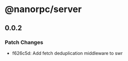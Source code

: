 # @nanorpc/server

## 0.0.2

### Patch Changes

- f626c5d: Add fetch deduplication middleware to swr
